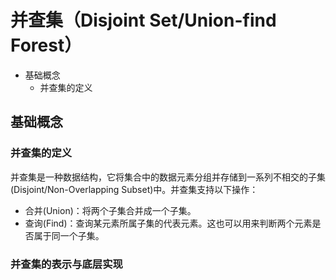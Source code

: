 # 并查集（Disjoint Set/Union-find Forest）

- 基础概念
  - 并查集的定义

## 基础概念

### 并查集的定义

并查集是一种数据结构，它将集合中的数据元素分组并存储到一系列不相交的子集(Disjoint/Non-Overlapping Subset)中。并查集支持以下操作：

- 合并(Union)：将两个子集合并成一个子集。
- 查询(Find)：查询某元素所属子集的代表元素。这也可以用来判断两个元素是否属于同一个子集。


### 并查集的表示与底层实现
